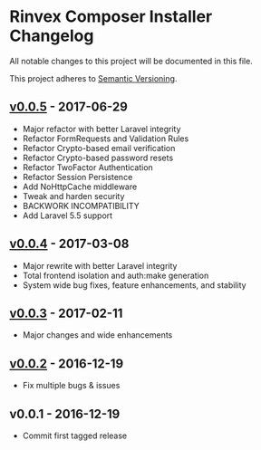 # Rinvex Composer Installer Changelog

All notable changes to this project will be documented in this file.

This project adheres to [Semantic Versioning](CONTRIBUTING.md).


## [v0.0.5] - 2017-06-29
- Major refactor with better Laravel integrity
- Refactor FormRequests and Validation Rules
- Refactor Crypto-based email verification
- Refactor Crypto-based password resets
- Refactor TwoFactor Authentication
- Refactor Session Persistence
- Add NoHttpCache middleware
- Tweak and harden security
- BACKWORK INCOMPATIBILITY
- Add Laravel 5.5 support

## [v0.0.4] - 2017-03-08
- Major rewrite with better Laravel integrity
- Total frontend isolation and auth:make generation
- System wide bug fixes, feature enhancements, and stability

## [v0.0.3] - 2017-02-11
- Major changes and wide enhancements

## [v0.0.2] - 2016-12-19
- Fix multiple bugs & issues

## v0.0.1 - 2016-12-19
- Commit first tagged release

[v0.0.5]: https://github.com/rinvex/fort/compare/v0.0.4...0.0.5
[v0.0.4]: https://github.com/rinvex/fort/compare/v0.0.3...0.0.4
[v0.0.3]: https://github.com/rinvex/fort/compare/v0.0.2...0.0.3
[v0.0.2]: https://github.com/rinvex/fort/compare/v0.0.1...0.0.2
